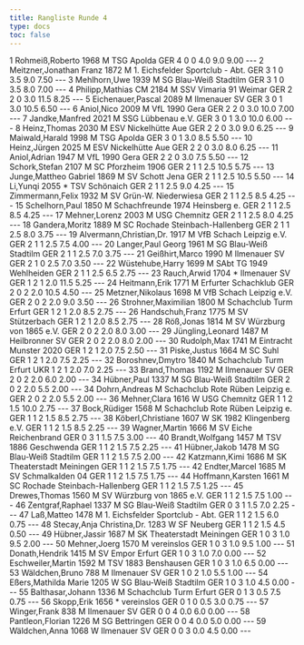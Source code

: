```yaml
---
title: Rangliste Runde 4
type: docs
toc: false
---
```


<rangliste>
1	Rohmeiß,Roberto		1968	M	TSG Apolda	GER	4	0	0	4.0	9.0	9.00	---
2	Meitzner,Jonathan Franz		1872	M	1. Eichsfelder Sportclub - Abt.	GER	3	1	0	3.5	9.0	7.50	---
3	Mehlhorn,Uwe		1939	M	SG Blau-Weiß Stadtilm	GER	3	1	0	3.5	8.0	7.00	---
4	Philipp,Mathias	CM	2184	M	SSV Vimaria 91 Weimar	GER	2	2	0	3.0	11.5	8.25	---
5	Eichenauer,Pascal		2089	M	Ilmenauer SV	GER	3	0	1	3.0	10.5	6.50	---
6	Aniol,Nico		2009	M	VfL 1990 Gera	GER	2	2	0	3.0	10.0	7.00	---
7	Jandke,Manfred		2021	M	SSG Lübbenau e.V.	GER	3	0	1	3.0	10.0	6.00	---
8	Heinz,Thomas		2030	M	ESV Nickelhütte Aue	GER	2	2	0	3.0	9.0	6.25	---
9	Maiwald,Harald		1998	M	TSG Apolda	GER	3	0	1	3.0	8.5	5.50	---
10	Heinz,Jürgen		2025	M	ESV Nickelhütte Aue	GER	2	2	0	3.0	8.0	6.25	---
11	Aniol,Adrian		1947	M	VfL 1990 Gera	GER	2	2	0	3.0	7.5	5.50	---
12	Schork,Stefan		2107	M	SC Pforzheim 1906	GER	2	1	1	2.5	10.5	5.75	---
13	Junge,Mattheo Gabriel		1869	M	SV Schott Jena	GER	2	1	1	2.5	10.5	5.50	---
14	Li,Yunqi		2055	*	TSV Schönaich	GER	2	1	1	2.5	9.0	4.25	---
15	Zimmermann,Felix		1932	M	SV Grün-W. Niederwiesa	GER	2	1	1	2.5	8.5	4.25	---
15	Schelhorn,Paul		1850	M	Schachfreunde 1974 Heinsberg e.	GER	2	1	1	2.5	8.5	4.25	---
17	Mehner,Lorenz		2003	M	USG Chemnitz	GER	2	1	1	2.5	8.0	4.25	---
18	Gandera,Moritz		1889	M	SC Rochade Steinbach-Hallenberg	GER	2	1	1	2.5	8.0	3.75	---
19	Alvermann,Christian,Dr.		1917	M	VfB Schach Leipzig e.V.	GER	2	1	1	2.5	7.5	4.00	---
20	Langer,Paul Georg		1961	M	SG Blau-Weiß Stadtilm	GER	2	1	1	2.5	7.0	3.75	---
21	Geißhirt,Marco		1990	M	Ilmenauer SV	GER	2	1	0	2.5	7.0	3.50	---
22	Wüstehube,Harry		1699	M	SAbt TG 1949 Wehlheiden	GER	2	1	1	2.5	6.5	2.75	---
23	Rauch,Arwid		1704	*	Ilmenauer SV	GER	1	2	1	2.0	11.5	5.25	---
24	Heitmann,Erik		1771	M	Erfurter Schachklub	GER	2	0	2	2.0	10.5	4.50	---
25	Metzner,Nikolaus		1698	M	VfB Schach Leipzig e.V.	GER	2	0	2	2.0	9.0	3.50	---
26	Strohner,Maximilian		1800	M	Schachclub Turm Erfurt	GER	1	2	1	2.0	8.5	2.75	---
26	Handschuh,Franz		1775	M	SV Stützerbach	GER	1	2	1	2.0	8.5	2.75	---
28	Röß,Jonas		1814	M	SV Würzburg von 1865 e.V.	GER	2	0	2	2.0	8.0	3.00	---
29	Jüngling,Leonard		1487	M	Heilbronner SV	GER	2	0	2	2.0	8.0	2.00	---
30	Rudolph,Max		1741	M	Eintracht Munster 2020	GER	1	2	1	2.0	7.5	2.50	---
31	Piske,Justus		1664	M	SC Suhl	GER	1	2	1	2.0	7.5	2.25	---
32	Boroshnev,Dmytro		1840	M	Schachclub Turm Erfurt	UKR	1	2	1	2.0	7.0	2.25	---
33	Brand,Thomas		1192	M	Ilmenauer SV	GER	2	0	2	2.0	6.0	2.00	---
34	Hübner,Paul		1337	M	SG Blau-Weiß Stadtilm	GER	2	0	2	2.0	5.5	2.00	---
34	Dohrn,Andreas			M	Schachclub Rote Rüben Leipzig e.	GER	2	0	2	2.0	5.5	2.00	---
36	Mehner,Clara		1616	W	USG Chemnitz	GER	1	1	2	1.5	10.0	2.75	---
37	Bock,Rüdiger		1568	M	Schachclub Rote Rüben Leipzig e.	GER	1	1	2	1.5	8.5	2.75	---
38	Köberl,Christiane		1607	W	SK 1982 Klingenberg e.V.	GER	1	1	2	1.5	8.5	2.25	---
39	Wagner,Martin		1666	M	SV Eiche Reichenbrand	GER	0	3	1	1.5	7.5	3.00	---
40	Brandt,Wolfgang		1457	M	TSV 1886 Geschwenda	GER	1	1	2	1.5	7.5	2.25	---
41	Hübner,Jakob		1478	M	SG Blau-Weiß Stadtilm	GER	1	1	2	1.5	7.5	2.00	---
42	Katzmann,Kimi		1686	M	SK Theaterstadt Meiningen	GER	1	1	2	1.5	7.5	1.75	---
42	Endter,Marcel		1685	M	SV Schmalkalden 04	GER	1	1	2	1.5	7.5	1.75	---
44	Hoffmann,Karsten		1661	M	SC Rochade Steinbach-Hallenberg	GER	1	1	2	1.5	7.5	1.25	---
45	Drewes,Thomas		1560	M	SV Würzburg von 1865 e.V.	GER	1	1	2	1.5	7.5	1.00	---
46	Zentgraf,Raphael		1337	M	SG Blau-Weiß Stadtilm	GER	0	3	1	1.5	7.0	2.25	---
47	Laß,Matteo		1478	M	1. Eichsfelder Sportclub - Abt.	GER	1	1	2	1.5	6.0	0.75	---
48	Stecay,Anja Christina,Dr.		1283	W	SF Neuberg	GER	1	1	2	1.5	4.5	0.50	---
49	Hübner,Jassir		1687	M	SK Theaterstadt Meiningen	GER	1	0	3	1.0	9.5	2.00	---
50	Mehner,Joerg		1570	M	vereinslos	GER	1	0	3	1.0	9.5	1.00	---
51	Donath,Hendrik		1415	M	SV Empor Erfurt	GER	1	0	3	1.0	7.0	0.00	---
52	Eschweiler,Martin		1592	M	TSV 1883 Benshausen	GER	1	0	3	1.0	6.5	0.00	---
53	Wäldchen,Bruno		788	M	Ilmenauer SV	GER	1	0	2	1.0	5.5	1.00	---
54	Eßers,Mathilda Marie		1205	W	SG Blau-Weiß Stadtilm	GER	1	0	3	1.0	4.5	0.00	---
55	Balthasar,Johann		1336	M	Schachclub Turm Erfurt	GER	0	1	3	0.5	7.5	0.75	---
56	Skopp,Erik		1656	*	vereinslos	GER	0	1	0	0.5	3.0	0.75	---
57	Winger,Frank		838	M	Ilmenauer SV	GER	0	0	4	0.0	6.0	0.00	---
58	Pantleon,Florian		1226	M	SG Bettringen	GER	0	0	4	0.0	5.0	0.00	---
59	Wäldchen,Anna		1068	W	Ilmenauer SV	GER	0	0	3	0.0	4.5	0.00	---
</rangliste>